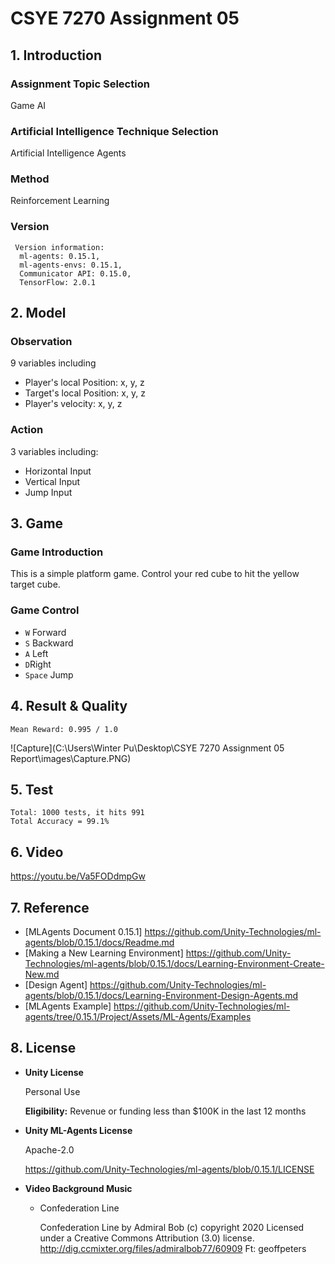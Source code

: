 # CSYE 7270 Assignment 05

## 1. Introduction

### Assignment Topic Selection

Game AI

### Artificial Intelligence Technique Selection

Artificial Intelligence Agents

### Method

Reinforcement Learning

### Version

```
 Version information:
  ml-agents: 0.15.1,
  ml-agents-envs: 0.15.1,
  Communicator API: 0.15.0,
  TensorFlow: 2.0.1
```



## 2. Model

### Observation

9 variables including

* Player's local Position: x, y, z
* Target's local Position: x, y, z
* Player's velocity: x, y, z

### Action

3 variables including:

* Horizontal Input
* Vertical Input
* Jump Input



## 3. Game

### Game Introduction 

This is a simple platform game. Control your red cube to hit the yellow target cube.

### Game Control

* `W` Forward
* `S` Backward
* `A` Left
* `D`Right
* `Space` Jump



## 4. Result & Quality

```
Mean Reward: 0.995 / 1.0
```

![Capture](C:\Users\Winter Pu\Desktop\CSYE 7270 Assignment 05 Report\images\Capture.PNG)



## 5. Test

```
Total: 1000 tests, it hits 991
Total Accuracy = 99.1%
```



## 6. Video

https://youtu.be/Va5FODdmpGw



## 7. Reference

* [MLAgents Document 0.15.1]  https://github.com/Unity-Technologies/ml-agents/blob/0.15.1/docs/Readme.md
* [Making a New Learning Environment] https://github.com/Unity-Technologies/ml-agents/blob/0.15.1/docs/Learning-Environment-Create-New.md
* [Design Agent] https://github.com/Unity-Technologies/ml-agents/blob/0.15.1/docs/Learning-Environment-Design-Agents.md
* [MLAgents Example] https://github.com/Unity-Technologies/ml-agents/tree/0.15.1/Project/Assets/ML-Agents/Examples



## 8. License

* **Unity License**

  Personal Use

  **Eligibility:** Revenue or funding less than $100K in the last 12 months

* **Unity ML-Agents License**

  Apache-2.0

  https://github.com/Unity-Technologies/ml-agents/blob/0.15.1/LICENSE

* **Video Background Music**

  * Confederation Line

    Confederation Line by Admiral Bob (c) copyright 2020 Licensed under a Creative Commons Attribution (3.0) license. http://dig.ccmixter.org/files/admiralbob77/60909 Ft: geoffpeters

